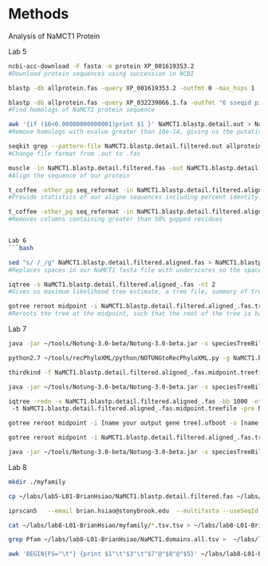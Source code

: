 # Methods
Analysis of NaMCT1 Protein

Lab 5
```bash
ncbi-acc-download -F fasta -m protein XP_001619353.2 
#Download protein sequences using succession in NCBI

blastp -db allprotein.fas -query XP_001619353.2 -outfmt 0 -max_hsps 1 -out NaMCT1.blastp.typical.out 

blastp -db allprotein.fas -query XP_032239066.1.fa -outfmt "6 sseqid pident length mismatch gapopen evalue bitscore pident stitle"  -max_hsps 1 -out maguk.blastp.detail.out
#Find homologs of NaMCT1 protein sequence

awk '{if ($6<0.00000000000001)print $1 }' NaMCT1.blastp.detail.out > NaMCT1.blastp.detail.filtered.out
#Remove homologs with evalue greater than 10e-14, giving us the putative homologs of NaMCT1

seqkit grep --pattern-file NaMCT1.blastp.detail.filtered.out allprotein.fas > NaMCT1.blastp.detail.filtered.fas
#Change file format from .out to .fas

muscle -in NaMCT1.blastp.detail.filtered.fas -out NaMCT1.blastp.detail.filtered.aligned.fas
#Align the sequence of our protein

t_coffee -other_pg seq_reformat -in NaMCT1.blastp.detail.filtered.aligned.fas -output sim
#Provide statistics of our aligne sequences including percent identity.

t_coffee -other_pg seq_reformat -in NaMCT1.blastp.detail.filtered.aligned.fas -action +rm_gap 50 -out NaMCT1.blastp.detail.filtered.aligned.r50.fas
#Removes columns containing greater than 50% gapped residues


Lab 6
```bash

sed "s/ /_/g" NaMCT1.blastp.detail.filtered.aligned.fas > NaMCT1.blastp.detail.filtered.aligned_.fas
#Replaces spaces in our NaMCT1 fasta file with underscores so the spaces dont get deleted.

iqtree -s NaMCT1.blastp.detail.filtered.aligned_.fas -nt 2
#Gives us maximum likelihood tree estimate, a tree file, summary of tree search, and the substitution model we use for our tree file and tree estimate.

gotree reroot midpoint -i NaMCT1.blastp.detail.filtered.aligned_.fas.treefile -o NaMCT1.blastp.detail.filtered.aligned_.fas.midpoint.treefile
#Reroots the tree at the midpoint, such that the root of the tree is half the length of the longest lineage of the tree.

```

Lab 7
```bash
java -jar ~/tools/Notung-3.0-beta/Notung-3.0-beta.jar -s speciesTreeBilateriaCnidaria.tre -g NaMCT1.blastp.detail.filtered.aligned_.fas.midpoint.treefile --reconcile --speciestag prefix --savepng --events

python2.7 ~/tools/recPhyloXML/python/NOTUNGtoRecPhyloXML.py -g NaMCT1.blastp.detail.filtered.aligned_.fas.midpoint.treefile.reconciled --include.species

thirdkind -f NaMCT1.blastp.detail.filtered.aligned_.fas.midpoint.treefile.reconciled.xml -o  NaMCT1.blastp.detail.filtered.aligned_.fas.midpoint.treefile.genes.tre.reconciled.svg

java -jar ~/tools/Notung-3.0-beta/Notung-3.0-beta.jar -s speciesTreeBilateriaCnidaria.tre -g NaMCT1.blastp.detail.filtered.aligned_.fas.midpoint.treefile --root --speciestag prefix --savepng --events

iqtree -redo -s NaMCT1.blastp.detail.filtered.aligned_.fas -bb 1000 -nt 2 -m LG+F+I+G4
 -t NaMCT1.blastp.detail.filtered.aligned_.fas.midpoint.treefile -pre NaMCT1.genes.ufboot

gotree reroot midpoint -i [name your output gene tree].ufboot -o [name your output gene tree].midpoint.ufboot

gotree reroot midpoint -i NaMCT1.blastp.detail.filtered.aligned_.fas.treefile -o NaMCT1.genes.midpoint.ufboot

java -jar ~/tools/Notung-3.0-beta/Notung-3.0-beta.jar -s speciesTreeBilateriaCnidaria.tre -g NaMCT1.genes.midpoint.ufboot --root --speciestag prefix --savepng --events
```

Lab 8
```bash
mkdir ./myfamily

cp ~/labs/lab5-L01-BrianHsiao/NaMCT1.blastp.detail.filtered.fas ~/labs/lab8-L01-BrianHsiao/myfamily

iprscan5   --email brian.hsiao@stonybrook.edu  --multifasta --useSeqId --sequence   NaMCT1.blastp.detail.filtered.fas

cat ~/labs/lab8-L01-BrianHsiao/myfamily/*.tsv.tsv > ~/labs/lab8-L01-BrianHsiao/NaMCT1.domains.all.tsv

grep Pfam ~/labs/lab8-L01-BrianHsiao/NaMCT1.domains.all.tsv >  ~/labs/lab8-L01-BrianHsiao/NaMCT1.domains.pfam.tsv

awk 'BEGIN{FS="\t"} {print $1"\t"$3"\t"$7"@"$8"@"$5}' ~/labs/lab8-L01-BrianHsiao/NaMCT1.domains.pfam.tsv | datamash -sW --group=1,2 collapse 3 | sed 's/,/\t/g' | sed 's/@/,/g' > ~/labs/lab8-L01-BrianHsiao/NaMCT1.domains.pfam.evol.tsv
```
